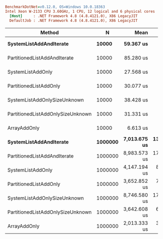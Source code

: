 ``` ini

BenchmarkDotNet=v0.12.0, OS=Windows 10.0.18363
Intel Xeon W-2133 CPU 3.60GHz, 1 CPU, 12 logical and 6 physical cores
  [Host]     : .NET Framework 4.8 (4.8.4121.0), X86 LegacyJIT
  DefaultJob : .NET Framework 4.8 (4.8.4121.0), X86 LegacyJIT


```
|                            Method |       N |         Mean |       Error |      StdDev |
|---------------------------------- |-------- |-------------:|------------:|------------:|
|           **SystemListAddAndIterate** |   **10000** |    **59.367 us** |   **1.3915 us** |   **4.0591 us** |
|      PartitionedListAddAndIterate |   10000 |    85.280 us |   1.6567 us |   4.3645 us |
|                 SystemListAddOnly |   10000 |    27.568 us |   0.5508 us |   1.1001 us |
|            PartitionedListAddOnly |   10000 |    30.077 us |   0.6992 us |   0.6198 us |
|      SystemListAddOnlySizeUnknown |   10000 |    38.428 us |   0.7620 us |   1.8976 us |
| PartitionedListAddOnlySizeUnknown |   10000 |    31.331 us |   0.6245 us |   1.6232 us |
|                      ArrayAddOnly |   10000 |     6.613 us |   0.1476 us |   0.1516 us |
|           **SystemListAddAndIterate** | **1000000** | **7,013.675 us** | **139.3258 us** | **212.7652 us** |
|      PartitionedListAddAndIterate | 1000000 | 8,983.573 us | 175.9889 us | 359.4987 us |
|                 SystemListAddOnly | 1000000 | 4,147.194 us |  82.6280 us | 168.7871 us |
|            PartitionedListAddOnly | 1000000 | 3,652.852 us |  71.0809 us |  69.8109 us |
|      SystemListAddOnlySizeUnknown | 1000000 | 8,746.580 us | 173.5519 us | 447.9928 us |
| PartitionedListAddOnlySizeUnknown | 1000000 | 3,642.608 us |  69.2174 us |  87.5378 us |
|                      ArrayAddOnly | 1000000 | 2,013.333 us |  39.6450 us |  84.4867 us |
